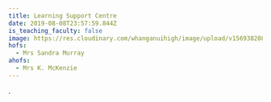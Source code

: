 ```yaml
---
title: Learning Support Centre
date: 2019-08-08T23:57:59.844Z
is_teaching_faculty: false
image: https://res.cloudinary.com/whanganuihigh/image/upload/v1569382089/Performing%20Arts/Learning_Centre_-_combined.jpg
hofs:
  - Mrs Sandra Murray
ahofs:
  - Mrs K. McKenzie
---
```

.
